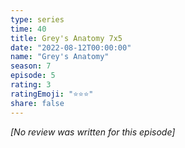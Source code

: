 ```yaml
---
type: series
time: 40
title: Grey's Anatomy 7x5
date: "2022-08-12T00:00:00"
name: "Grey's Anatomy"
season: 7
episode: 5
rating: 3
ratingEmoji: "⭐️⭐️⭐️"
share: false
---
```


_[No review was written for this episode]_
